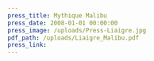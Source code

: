 ```yaml
---
press_title: Mythique Malibu
press_date: 2008-01-01 00:00:00
press_image: /uploads/Press-Liaigre.jpg
pdf_path: /uploads/Liaigre_Malibu.pdf
press_link:
---
```

